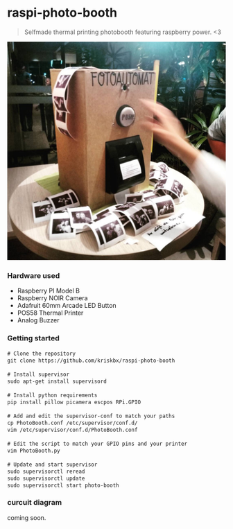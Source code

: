 # raspi-photo-booth

> Selfmade thermal printing photobooth featuring raspberry power. &lt;3

![](./PhotoBooth.jpg)

### Hardware used

* Raspberry PI Model B
* Raspberry NOIR Camera
* Adafruit 60mm Arcade LED Button
* POS58 Thermal Printer
* Analog Buzzer

### Getting started

```
# Clone the repository
git clone https://github.com/kriskbx/raspi-photo-booth

# Install supervisor
sudo apt-get install supervisord

# Install python requirements
pip install pillow picamera escpos RPi.GPIO

# Add and edit the supervisor-conf to match your paths
cp PhotoBooth.conf /etc/supervisor/conf.d/
vim /etc/supervisor/conf.d/PhotoBooth.conf

# Edit the script to match your GPIO pins and your printer
vim PhotoBooth.py

# Update and start supervisor
sudo supervisorctl reread
sudo supervisorctl update
sudo supervisorctl start photo-booth
```

### curcuit diagram

coming soon.
